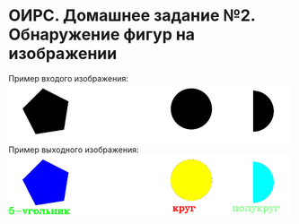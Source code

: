 # ОИРС. Домашнее задание №2. Обнаружение фигур на изображении
Пример входого изображения:
![input image](resources/images/figure.png "Пример входного изображения")
Пример  выходного изображения:
![output image](resources/images/figure_out.png "Пример выходного изображения")
